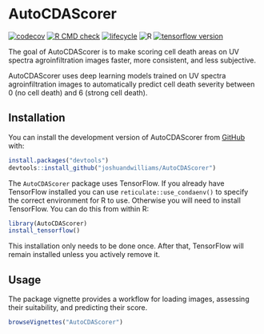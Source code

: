 
<!-- README.md is generated from README.Rmd. Please edit that file -->

# AutoCDAScorer

<!-- badges: start -->

[![codecov](https://codecov.io/gh/joshuandwilliams/AutoCDAScorer/graph/badge.svg?token=DVSFFFKKQ4)](https://codecov.io/gh/joshuandwilliams/AutoCDAScorer)
[![R CMD
check](https://github.com/joshuandwilliams/AutoCDAScorer/actions/workflows/R-CMD-check.yaml/badge.svg)](https://github.com/joshuandwilliams/AutoCDAScorer/actions/workflows/R-CMD-check.yaml)
[![lifecycle](https://img.shields.io/badge/lifecycle-experimental-orange.svg)](https://lifecycle.r-lib.org/articles/stages.html#experimental)
![R](https://img.shields.io/badge/R-%3E=4.4.2-1e90ff?logo=r)
[![tensorflow
version](https://img.shields.io/badge/tensorflow-v2.16.2-orange)](https://www.tensorflow.org/)
<!-- badges: end -->

The goal of AutoCDAScorer is to make scoring cell death areas on UV
spectra agroinfiltration images faster, more consistent, and less
subjective.

AutoCDAScorer uses deep learning models trained on UV spectra
agroinfiltration images to automatically predict cell death severity
between 0 (no cell death) and 6 (strong cell death).

## Installation

You can install the development version of AutoCDAScorer from
[GitHub](https://github.com/) with:

``` r
install.packages("devtools")
devtools::install_github("joshuandwilliams/AutoCDAScorer")
```

The `AutoCDAScorer` package uses TensorFlow. If you already have
TensorFlow installed you can use `reticulate::use_condaenv()` to specify
the correct environment for R to use. Otherwise you will need to install
TensorFlow. You can do this from within R:

``` r
library(AutoCDAScorer)
install_tensorflow()
```

This installation only needs to be done once. After that, TensorFlow
will remain installed unless you actively remove it.

## Usage

The package vignette provides a workflow for loading images, assessing
their suitability, and predicting their score.

``` r
browseVignettes("AutoCDAScorer")
```
